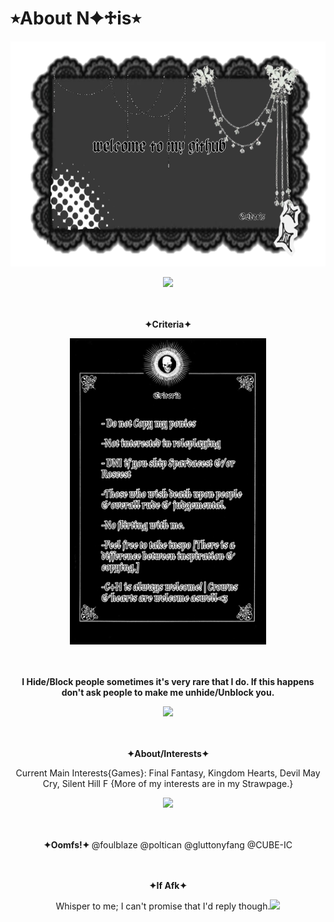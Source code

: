 # ⭒About N✦♱is⭒
<p align="center"> <img src=https://raw.githubusercontent.com/NocturnalNatis/NocturnalNatis/refs/heads/main/Untitled61_20251005185047.png height="360px">
<p align="center"> <img src=https://64.media.tumblr.com/588158f25a83025f9c367a4ed109c862/5983c063df5aee84-54/s1280x1920/f53be16e1c832aeadd1e5faef0200e087eae2b38.pnj height="16px">
<p align="center"><br><br><b> ✦Criteria✦ </b>
 <p align="center"> <img src=https://raw.githubusercontent.com/NocturnalNatis/NocturnalNatis/refs/heads/main/Untitled62_20251005213102.png height="490px">
  
<p align="center"><br><br><b>I Hide/Block people sometimes it's very rare that I do. If this happens don't ask people to make me unhide/Unblock you. </b> 
  
<p align="center"> <img src=https://64.media.tumblr.com/588158f25a83025f9c367a4ed109c862/5983c063df5aee84-54/s1280x1920/f53be16e1c832aeadd1e5faef0200e087eae2b38.pnj height="16px">



<p align="center"><br><br><b> ✦About/Interests✦ </b> 
<p align="center"> Current Main Interests{Games}: Final Fantasy, Kingdom Hearts, Devil May Cry, Silent Hill F {More of my interests are in my Strawpage.}

  <p align="center"> <img src=https://64.media.tumblr.com/588158f25a83025f9c367a4ed109c862/5983c063df5aee84-54/s1280x1920/f53be16e1c832aeadd1e5faef0200e087eae2b38.pnj height="16px">

  <p align="center"><br><br><b> ✦Oomfs!✦ </b> 
@foulblaze @poltican @gluttonyfang @CUBE-IC

<p align="center"><br><br><b> ✦If Afk✦ </b> 
<p align="center"> Whisper to me; I can't promise that I'd reply though.<img src=https://i.ibb.co/85zVJSS/IMG-6378.gif height="12px">


